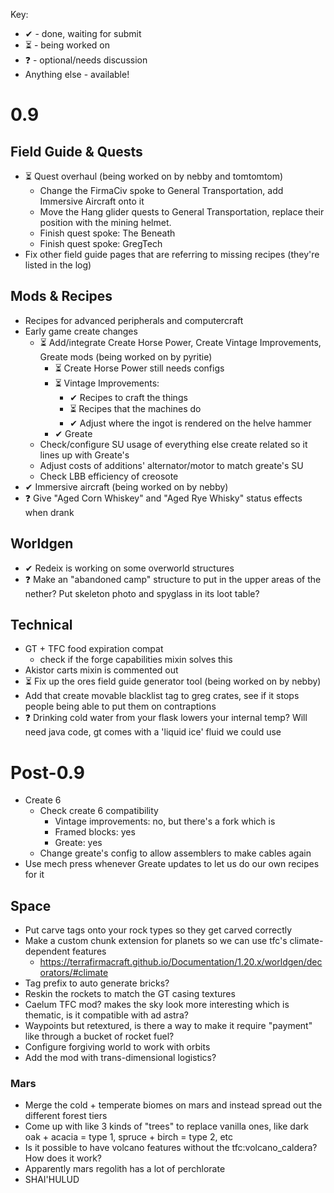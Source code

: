 Key: 
- ✔ - done, waiting for submit
- ⏳ - being worked on
- ❓ - optional/needs discussion
- Anything else - available!

# 0.9
## Field Guide & Quests
- ⏳ Quest overhaul (being worked on by nebby and tomtomtom)
	- Change the FirmaCiv spoke to General Transportation, add Immersive Aircraft onto it
	- Move the Hang glider quests to General Transportation, replace their position with the mining helmet.
	- Finish quest spoke: The Beneath
	- Finish quest spoke: GregTech
- Fix other field guide pages that are referring to missing recipes (they're listed in the log)


## Mods & Recipes
- Recipes for advanced peripherals and computercraft
- Early game create changes
	- ⏳ Add/integrate Create Horse Power, Create Vintage Improvements, Greate mods (being worked on by pyritie)
		- ⏳ Create Horse Power still needs configs
		- ⏳ Vintage Improvements:
			- ✔ Recipes to craft the things
			- ⏳ Recipes that the machines do
			- ✔ Adjust where the ingot is rendered on the helve hammer
		- ✔ Greate
	- Check/configure SU usage of everything else create related so it lines up with Greate's
	- Adjust costs of additions' alternator/motor to match greate's SU
	- Check LBB efficiency of creosote
- ✔ Immersive aircraft (being worked on by nebby)
- ❓ Give "Aged Corn Whiskey" and "Aged Rye Whisky" status effects when drank

## Worldgen
- ✔ Redeix is working on some overworld structures
- ❓ Make an "abandoned camp" structure to put in the upper areas of the nether? Put skeleton photo and spyglass in its loot table?
  
## Technical
- GT + TFC food expiration compat
	- check if the forge capabilities mixin solves this
- Akistor carts mixin is commented out
- ⏳ Fix up the ores field guide generator tool (being worked on by nebby)
- Add that create movable blacklist tag to greg crates, see if it stops people being able to put them on contraptions
- ❓ Drinking cold water from your flask lowers your internal temp? Will need java code, gt comes with a 'liquid ice' fluid we could use

# Post-0.9
- Create 6
	- Check create 6 compatibility
		- Vintage improvements: no, but there's a fork which is
		- Framed blocks: yes
		- Greate: yes
	- Change greate's config to allow assemblers to make cables again
- Use mech press whenever Greate updates to let us do our own recipes for it

## Space
- Put carve tags onto your rock types so they get carved correctly
- Make a custom chunk extension for planets so we can use tfc's climate-dependent features
	- https://terrafirmacraft.github.io/Documentation/1.20.x/worldgen/decorators/#climate
- Tag prefix to auto generate bricks?
- Reskin the rockets to match the GT casing textures
- Caelum TFC mod? makes the sky look more interesting which is thematic, is it compatible with ad astra?
- Waypoints but retextured, is there a way to make it require "payment" like through a bucket of rocket fuel?
- Configure forgiving world to work with orbits
- Add the mod with trans-dimensional logistics?

### Mars
- Merge the cold + temperate biomes on mars and instead spread out the different forest tiers
- Come up with like 3 kinds of "trees" to replace vanilla ones, like dark oak + acacia = type 1, spruce + birch = type 2, etc
- Is it possible to have volcano features without the tfc:volcano_caldera? How does it work?
- Apparently mars regolith has a lot of perchlorate
- SHAI'HULUD
